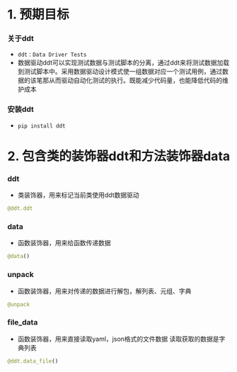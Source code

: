 # 1. 预期目标
### 关于ddt
- `ddt：Data Driver Tests`
- 数据驱动ddt可以实现测试数据与测试脚本的分离，通过ddt来将测试数据加载到测试脚本中。采用数据驱动设计模式使一组数据对应一个测试用例，通过数据的该笔那从而驱动自动化测试的执行。既能减少代码量，也能降低代码的维护成本
### 安装ddt
- `pip install ddt`

# 2. 包含类的装饰器ddt和方法装饰器data
### ddt
- 类装饰器，用来标记当前类使用ddt数据驱动
```python
@ddt.ddt
```
### data
- 函数装饰器，用来给函数传递数据
```python
@data()
```
### unpack
- 函数装饰器，用来对传递的数据进行解包，解列表、元组、字典
```python
@unpack
```
### file_data
- 函数装饰器，用来直接读取yaml，json格式的文件数据 读取获取的数据是字典列表
```python
@ddt.data_file()
```
